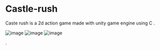 # Castle-rush
Caste rush is a 2d action game made with unity game engine  using C  . 

![image](https://user-images.githubusercontent.com/66934832/133739164-2aebce89-90f9-4e47-bfdb-74e8de959a10.png)
![image](https://user-images.githubusercontent.com/66934832/133739251-51dd87eb-741a-40a2-8c83-3191dec26e80.png)
![image](https://user-images.githubusercontent.com/66934832/133739041-3d165dd8-48b8-4621-87dd-a0ffa5d11588.png)


.
